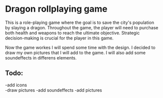 # Dragon rollplaying game

This is a role-playing game where the goal is to save the city's population by slaying a dragon. Throughout the game, the player will need to purchase both health and weapons to reach the ultimate objective. Strategic decision-making is crucial for the player in this game.
 
Now the game workes I will spend some time with the design. I decided to draw my own pictures that I will add to the game. I will also add some soundeffects in differens elements. 
 
## Todo:

-add icons<br>
-draw pictures
-add soundeffects
-add pictures 


